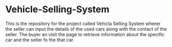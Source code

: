 # Vehicle-Selling-System
This is the repository for the project called Vehicla Selling System wherer the seller can input the details of the used cars along with the contact of the seller. The buyer an visit the page to retrieve information about the specific car and the seller fo the that car.
